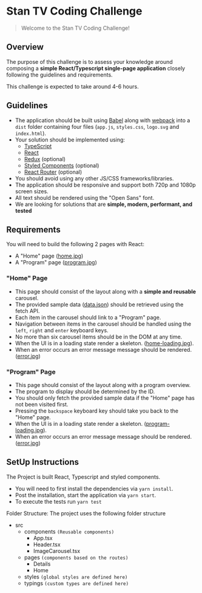 # Stan TV Coding Challenge

> Welcome to the Stan TV Coding Challenge!

## Overview

The purpose of this challenge is to assess your knowledge around composing a **simple React/Typescript single-page application** closely following the guidelines and requirements.

This challenge is expected to take around 4-6 hours.

## Guidelines

- The application should be built using [Babel](https://www.babeljs.io) along with [webpack](https://webpack.js.org) into a `dist` folder containing four files (`app.js`, `styles.css`, `logo.svg` and `index.html`).
- Your solution should be implemented using:
  - [TypeScript](https://www.typescriptlang.org)
  - [React](https://facebook.github.io/react/)
  - [Redux](https://redux.js.org) (optional)
  - [Styled Components](https://www.styledcomponents.com) (optional)
  - [React Router](https://www.reactrouter.com) (optional)
- You should avoid using any other JS/CSS frameworks/libraries.
- The application should be responsive and support both 720p and 1080p screen sizes.
- All text should be rendered using the "Open Sans" font.
- We are looking for solutions that are **simple, modern, performant, and tested**

## Requirements

You will need to build the following 2 pages with React:

- A "Home" page ([home.jpg](./home.jpg))
- A "Program" page ([program.jpg](./program.jpg))

### "Home" Page

- This page should consist of the layout along with a **simple and reusable** carousel.
- The provided sample data ([data.json](./data.json)) should be retrieved using the fetch API.
- Each item in the carousel should link to a "Program" page.
- Navigation between items in the carousel should be handled using the `left`, `right` and `enter` keyboard keys.
- No more than six carousel items should be in the DOM at any time.
- When the UI is in a loading state render a skeleton. ([home-loading.jpg](./home-loading.jpg)).
- When an error occurs an error message message should be rendered. ([error.jpg](./error.jpg))

### "Program" Page

- This page should consist of the layout along with a program overview.
- The program to display should be determined by the ID.
- You should only fetch the provided sample data if the "Home" page has not been visited first.
- Pressing the `backspace` keyboard key should take you back to the "Home" page.
- When the UI is in a loading state render a skeleton. ([program-loading.jpg](./program-loading.jpg)).
- When an error occurs an error message message should be rendered. ([error.jpg](./error.jpg))

## SetUp Instructions
The Project is built React, Typescript and styled components.

- You will need to first install the dependencies via `yarn install`.
- Post the installation, start the application via `yarn start`.
- To execute the tests run `yarn test`

Folder Structure:
The project uses the following folder structure
- src
  - components `(Reusable components)`
    - App.tsx
    - Header.tsx
    - ImageCarousel.tsx
  - pages `(components based on the routes)`
    - Details
    - Home
  - styles `(global styles are defined here)`
  - typings `(custom types are defined here)`
